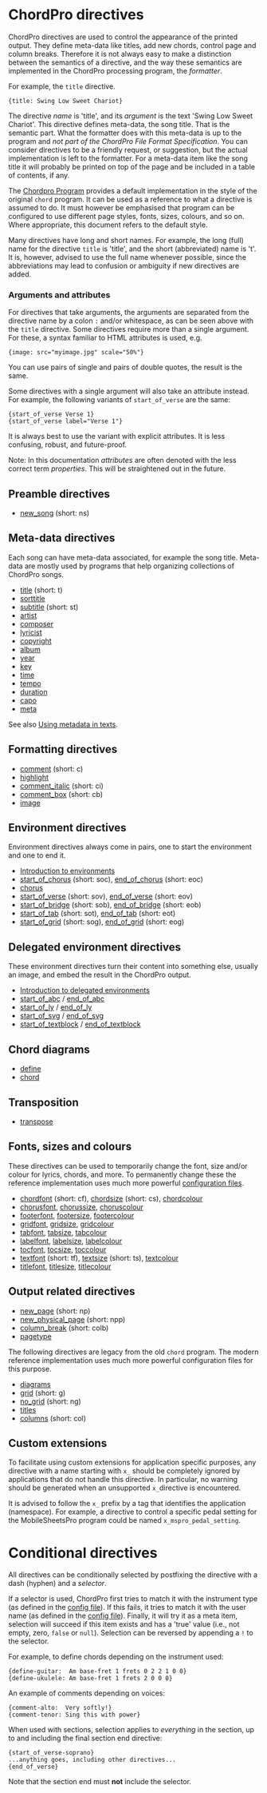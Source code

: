 ChordPro directives
===================

ChordPro directives are used to control the appearance of the printed
output. They define meta-data like titles, add new chords, control page
and column breaks. Therefore it is not always easy to make a distinction
between the semantics of a directive, and the way these semantics are
implemented in the ChordPro processing program, the *formatter*.

For example, the `title` directive.

    {title: Swing Low Sweet Chariot}

The directive *name* is 'title', and its *argument* is the text 'Swing
Low Sweet Chariot'. This directive defines meta-data, the song title.
That is the semantic part. What the formatter does with this meta-data
is up to the program and *not part of the ChordPro File Format
Specification*. You can consider directives to be a friendly request, or
suggestion, but the actual implementation is left to the formatter. For
a meta-data item like the song title it will probably be printed on top
of the page and be included in a table of contents, if any.

The [Chordpro
Program](https://www.chordpro.org/chordpro/chordpro-reference-implementation/)
provides a default implementation in the style of the original `chord`
program. It can be used as a reference to what a directive is assumed to
do. It must however be emphasised that program can be configured to use
different page styles, fonts, sizes, colours, and so on. Where
appropriate, this document refers to the default style.

Many directives have long and short names. For example, the long (full)
name for the directive `title` is 'title', and the short (abbreviated)
name is 't'. It is, however, advised to use the full name whenever
possible, since the abbreviations may lead to confusion or ambiguity if
new directives are added.

### Arguments and attributes

For directives that take arguments, the arguments are separated from the
directive name by a colon `:` and/or whitespace, as can be seen above
with the `title` directive. Some directives require more than a single
argument. For these, a syntax familiar to HTML attributes is used, e.g.

    {image: src="myimage.jpg" scale="50%"}

You can use pairs of single and pairs of double quotes, the result is
the same.

Some directives with a single argument will also take an attribute
instead. For example, the following variants of `start_of_verse` are the
same:

    {start_of_verse Verse 1}
    {start_of_verse label="Verse 1"}

It is always best to use the variant with explicit attributes. It is
less confusing, robust, and future-proof.

Note: In this documentation *attributes* are often denoted with the less
correct term *properties*. This will be straightened out in the future.

Preamble directives
-------------------

-   [new\_song](./directives-new_song.md)
    (short: ns)

Meta-data directives
--------------------

Each song can have meta-data associated, for example the song title.
Meta-data are mostly used by programs that help organizing collections
of ChordPro songs.

-   [title](./directives-title.md)
    (short: t)
-   [sorttitle](./directives-sorttitle.md)
-   [subtitle](./directives-subtitle.md)
    (short: st)
-   [artist](./directives-artist.md)
-   [composer](./directives-composer.md)
-   [lyricist](./directives-lyricist.md)
-   [copyright](./directives-copyright.md)
-   [album](./directives-album.md)
-   [year](./directives-year.md)
-   [key](./directives-key.md)
-   [time](./directives-time.md)
-   [tempo](./directives-tempo.md)
-   [duration](./directives-duration.md)
-   [capo](./directives-capo.md)
-   [meta](./directives-meta.md)

See also [Using metadata in
texts](https://www.chordpro.org/chordpro/chordpro-configuration-format-strings/).

Formatting directives
---------------------

-   [comment](./directives-comment.md)
    (short: c)
-   [highlight](./directives-comment.md)
-   [comment\_italic](./directives-comment.md)
    (short: ci)
-   [comment\_box](./directives-comment.md)
    (short: cb)
-   [image](./directives-image.md)

Environment directives
----------------------

Environment directives always come in pairs, one to start the
environment and one to end it.

-   [Introduction to
    environments](./directives-env.md)
-   [start\_of\_chorus](./directives-env_chorus.md)
    (short: soc),
    [end\_of\_chorus](./directives-env_chorus.md)
    (short: eoc)
-   [chorus](./directives-env_chorus.md)
-   [start\_of\_verse](./directives-env_verse.md)
    (short: sov),
    [end\_of\_verse](./directives-env_verse.md)
    (short: eov)
-   [start\_of\_bridge](./directives-env_bridge.md)
    (short: sob),
    [end\_of\_bridge](./directives-env_bridge.md)
    (short: eob)
-   [start\_of\_tab](./directives-env_tab.md)
    (short: sot),
    [end\_of\_tab](./directives-env_tab.md)
    (short: eot)
-   [start\_of\_grid](./directives-env_grid.md)
    (short: sog),
    [end\_of\_grid](./directives-env_grid.md)
    (short: eog)

Delegated environment directives
--------------------------------

These environment directives turn their content into something else,
usually an image, and embed the result in the ChordPro output.

-   [Introduction to delegated
    environments](./directives-delegates.md)
-   [start\_of\_abc](./directives-env_abc.md)
    /
    [end\_of\_abc](./directives-env_abc.md)
-   [start\_of\_ly](./directives-env_ly.md)
    /
    [end\_of\_ly](./directives-env_ly.md)
-   [start\_of\_svg](./directives-env_svg.md)
    /
    [end\_of\_svg](./directives-env_svg.md)
-   [start\_of\_textblock](./directives-env_textblock.md)
    /
    [end\_of\_textblock](./directives-env_textblock.md)

Chord diagrams
--------------

-   [define](./directives-define.md)
-   [chord](./directives-chord.md)

Transposition
-------------

-   [transpose](./directives-transpose.md)

Fonts, sizes and colours
------------------------

These directives can be used to temporarily change the font, size and/or
colour for lyrics, chords, and more. To permanently change these the
reference implementation uses much more powerful [configuration
files](https://www.chordpro.org/chordpro/chordpro-configuration/).

-   [chordfont](./directives-props_chord_legacy.md)
    (short: cf),
    [chordsize](./directives-props_chord_legacy.md)
    (short: cs),
    [chordcolour](./directives-props_chord_legacy.md)
-   [chorusfont](./directives-props_chorus_legacy.md),
    [chorussize](./directives-props_chorus_legacy.md),
    [choruscolour](./directives-props_chorus_legacy.md)
-   [footerfont](./directives-props_footer_legacy.md),
    [footersize](./directives-props_footer_legacy.md),
    [footercolour](./directives-props_footer_legacy.md)
-   [gridfont](./directives-props_grid_legacy.md),
    [gridsize](./directives-props_grid_legacy.md),
    [gridcolour](./directives-props_grid_legacy.md)
-   [tabfont](./directives-props_tab_legacy.md),
    [tabsize](./directives-props_tab_legacy.md),
    [tabcolour](./directives-props_tab_legacy.md)
-   [labelfont](./directives-props_label_legacy.md),
    [labelsize](./directives-props_label_legacy.md),
    [labelcolour](./directives-props_label_legacy.md)
-   [tocfont](./directives-props_toc_legacy.md),
    [tocsize](./directives-props_toc_legacy.md),
    [toccolour](./directives-props_toc_legacy.md)
-   [textfont](./directives-props_text_legacy.md)
    (short: tf),
    [textsize](./directives-props_text_legacy.md)
    (short: ts),
    [textcolour](./directives-props_text_legacy.md)
-   [titlefont](./directives-props_title_legacy.md),
    [titlesize](./directives-props_title_legacy.md),
    [titlecolour](./directives-props_title_legacy.md)

Output related directives
-------------------------

-   [new\_page](./directives-new_page.md)
    (short: np)
-   [new\_physical\_page](./directives-new_physical_page.md)
    (short: npp)
-   [column\_break](./directives-column_break.md)
    (short: colb)
-   [pagetype](./directives-pagetype_legacy.md)

The following directives are legacy from the old `chord` program. The
modern reference implementation uses much more powerful configuration
files for this purpose.

-   [diagrams](./directives-diagrams.md)
-   [grid](./directives-grid_legacy.md)
    (short: g)
-   [no\_grid](./directives-grid_legacy.md)
    (short: ng)
-   [titles](./directives-titles_legacy.md)
-   [columns](./directives-columns.md)
    (short: col)

Custom extensions
-----------------

To facilitate using custom extensions for application specific purposes,
any directive with a name starting with `x_` should be completely
ignored by applications that do not handle this directive. In
particular, no warning should be generated when an unsupported
`x_`directive is encountered.

It is advised to follow the `x_` prefix by a tag that identifies the
application (namespace). For example, a directive to control a specific
pedal setting for the MobileSheetsPro program could be named
`x_mspro_pedal_setting`.

Conditional directives
======================

All directives can be conditionally selected by postfixing the directive
with a dash (hyphen) and a *selector*.

If a selector is used, ChordPro first tries to match it with the
instrument type (as defined in the [config file](https://www.chordpro.org/chordpro/chordpro-configuration-generic/#instrument-description)).
If this fails, it tries to match it with the user name (as defined in
the [config file](https://www.chordpro.org/chordpro/chordpro-configuration-generic/#user)).
Finally, it will try it as a meta item, selection will succeed if this
item exists and has a 'true' value (i.e., not empty, zero, `false` or
`null`). Selection can be reversed by appending a `!` to the selector.

For example, to define chords depending on the instrument used:

``` {tabindex="0"}
{define-guitar:  Am base-fret 1 frets 0 2 2 1 0 0}
{define-ukulele: Am base-fret 1 frets 2 0 0 0}
```

An example of comments depending on voices:

``` {tabindex="0"}
{comment-alto:  Very softly!}
{comment-tenor: Sing this with power}
```

When used with sections, selection applies to *everything* in the
section, up to and including the final section end directive:

``` {tabindex="0"}
{start_of_verse-soprano}
...anything goes, including other directives...
{end_of_verse}
```

Note that the section end must **not** include the selector.
